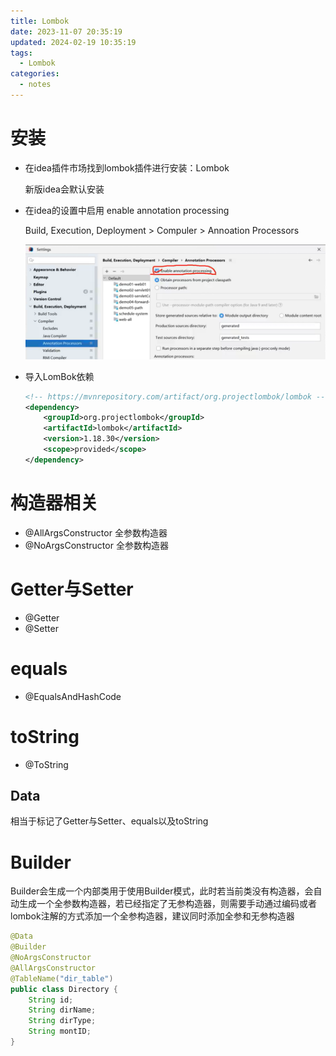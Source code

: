 ```yaml
---
title: Lombok
date: 2023-11-07 20:35:19
updated: 2024-02-19 10:35:19
tags:
  - Lombok
categories:
  - notes
---
```


# 安装

- 在idea插件市场找到lombok插件进行安装：Lombok

    新版idea会默认安装

- 在idea的设置中启用 enable annotation processing

    Build, Execution, Deployment > Compuler > Annoation Processors

    ![image-20231107202940311](Lombok/image-20231107202940311.png)

- 导入LomBok依赖

    ```xml
    <!-- https://mvnrepository.com/artifact/org.projectlombok/lombok -->
    <dependency>
        <groupId>org.projectlombok</groupId>
        <artifactId>lombok</artifactId>
        <version>1.18.30</version>
        <scope>provided</scope>
    </dependency>
    ```

    

# 构造器相关

- @AllArgsConstructor 全参数构造器
- @NoArgsConstructor 全参数构造器

# Getter与Setter

- @Getter
- @Setter

# equals

- @EqualsAndHashCode

# toString

- @ToString

## Data

相当于标记了Getter与Setter、equals以及toString

# Builder

Builder会生成一个内部类用于使用Builder模式，此时若当前类没有构造器，会自动生成一个全参数构造器，若已经指定了无参构造器，则需要手动通过编码或者lombok注解的方式添加一个全参构造器，建议同时添加全参和无参构造器

```java
@Data
@Builder
@NoArgsConstructor
@AllArgsConstructor
@TableName("dir_table")
public class Directory {
    String id;
    String dirName;
    String dirType;
    String montID;
}
```

